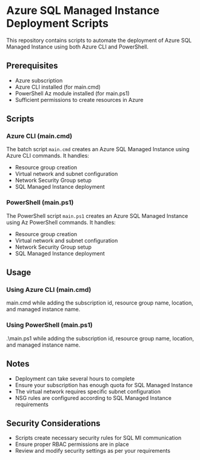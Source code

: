 
# Azure SQL Managed Instance Deployment Scripts

This repository contains scripts to automate the deployment of Azure SQL Managed Instance using both Azure CLI and PowerShell.

## Prerequisites

- Azure subscription
- Azure CLI installed (for main.cmd)
- PowerShell Az module installed (for main.ps1)
- Sufficient permissions to create resources in Azure

## Scripts

### Azure CLI (main.cmd)
The batch script `main.cmd` creates an Azure SQL Managed Instance using Azure CLI commands. It handles:
- Resource group creation
- Virtual network and subnet configuration
- Network Security Group setup
- SQL Managed Instance deployment

### PowerShell (main.ps1)
The PowerShell script `main.ps1` creates an Azure SQL Managed Instance using Az PowerShell commands. It handles:
- Resource group creation
- Virtual network and subnet configuration
- Network Security Group setup
- SQL Managed Instance deployment

## Usage

### Using Azure CLI (main.cmd)

main.cmd while adding the subscription id, resource group name, location, and managed instance name.


### Using PowerShell (main.ps1)

.\main.ps1 while adding the subscription id, resource group name, location, and managed instance name.


## Notes

- Deployment can take several hours to complete
- Ensure your subscription has enough quota for SQL Managed Instance
- The virtual network requires specific subnet configuration
- NSG rules are configured according to SQL Managed Instance requirements

## Security Considerations

- Scripts create necessary security rules for SQL MI communication
- Ensure proper RBAC permissions are in place
- Review and modify security settings as per your requirements
